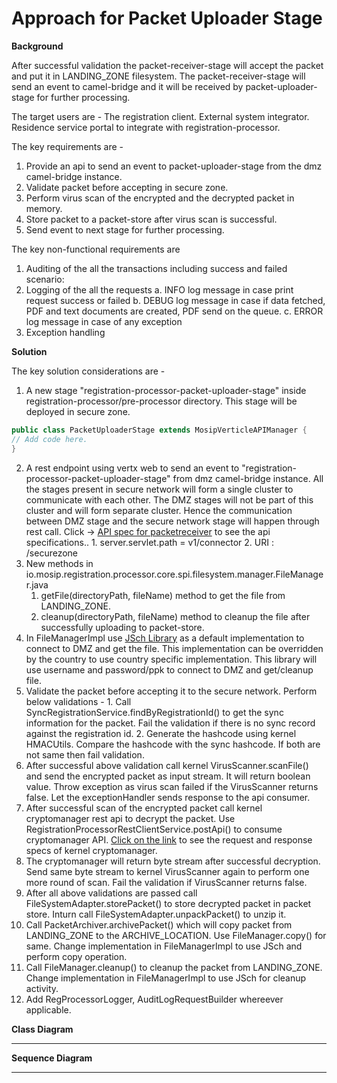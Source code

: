 # Approach for Packet Uploader Stage

**Background**

After successful validation the packet-receiver-stage will accept the packet and put it in LANDING_ZONE filesystem. The packet-receiver-stage will send an event to camel-bridge and it will be received by packet-uploader-stage for further processing.

The target users are -
The registration client.
External system integrator.
Residence service portal to integrate with registration-processor.

The key requirements are -
1. Provide an api to send an event to packet-uploader-stage from the dmz camel-bridge instance.
2. Validate packet before accepting in secure zone.
3. Perform virus scan of the encrypted and the decrypted packet in memory.
4. Store packet to a packet-store after virus scan is successful.
5. Send event to next stage for further processing.


The key non-functional requirements are
1.	Auditing of the all the transactions including success and failed scenario:
2.	Logging of the all the requests
a.	INFO log message in case print request success or failed
b.	DEBUG log message in case if data fetched, PDF and text documents are created, PDF send on the queue.
c.	ERROR log message in case of any exception
3.	Exception handling


**Solution**

The key solution considerations are -
1.	A new stage "registration-processor-packet-uploader-stage" inside registration-processor/pre-processor directory. This stage will be deployed in secure zone.
```java
public class PacketUploaderStage extends MosipVerticleAPIManager {
// Add code here.
}
```
2.	A rest endpoint using vertx web to send an event to "registration-processor-packet-uploader-stage" from dmz camel-bridge instance. All the stages present in secure network will form a single cluster to communicate with each other. The DMZ stages will not be part of this cluster and will form separate cluster. Hence the communication between DMZ stage and the secure network stage will happen through rest call. Click -> [API spec for packetreceiver](https://github.com/mosip/mosip/wiki/Registration-Processor-APIs#1-packet-receiver-service) to see the api specifications..
		1. server.servlet.path = v1/connector
		2. URI : /securezone
3. New methods in io.mosip.registration.processor.core.spi.filesystem.manager.FileManager.java
	1. getFile(directoryPath, fileName) method to get the file from LANDING_ZONE.
	2. cleanup(directoryPath, fileName) method to cleanup the file after successfully uploading to packet-store.
4. In FileManagerImpl use [JSch Library](http://www.jcraft.com/jsch/) as a default implementation to connect to DMZ and get the file. This implementation can be overridden by the country to use country specific implementation. This library will use username and password/ppk to connect to DMZ and get/cleanup file.
5.	Validate the packet before accepting it to the secure network. Perform below validations -
		1. Call SyncRegistrationService.findByRegistrationId() to get the sync information for the packet. Fail the validation if there is no sync record against the registration id.
		2. Generate the hashcode using kernel HMACUtils. Compare the hashcode with the sync hashcode. If both are not same then fail validation. 
4.	After successful above validation call kernel VirusScanner.scanFile() and send the encrypted packet as input stream. It will return boolean value. Throw exception as virus scan failed if the VirusScanner returns false. Let the exceptionHandler sends response to the api consumer.
5.	After successful scan of the encrypted packet call kernel cryptomanager rest api to decrypt the packet. Use RegistrationProcessorRestClientService.postApi() to consume cryptomanager API. [Click on the link](https://github.com/mosip/mosip/wiki/Kernel-APIs#2-crypto-manager) to see the request and response specs of kernel cryptomanager.
6.	The cryptomanager will return byte stream after successful decryption. Send same byte stream to kernel VirusScanner again to perform one more round of scan. Fail the validation if VirusScanner returns false.
7.	After all above validations are passed call FileSystemAdapter.storePacket() to store decrypted packet in packet store. Inturn call FileSystemAdapter.unpackPacket() to unzip it.
8. Call PacketArchiver.archivePacket() which will copy packet from LANDING_ZONE to the ARCHIVE_LOCATION. Use FileManager.copy() for same. Change implementation in FileManagerImpl to use JSch and perform copy operation.
9.  Call FileManager.cleanup() to cleanup the packet from LANDING_ZONE. Change implementation in FileManagerImpl to use JSch for cleanup activity.
10. Add RegProcessorLogger, AuditLogRequestBuilder whereever applicable.


**Class Diagram**

------------



**Sequence Diagram**

------------


